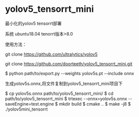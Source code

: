# yolov5_tensorrt_mini
最小化的yolov5 tensorrt部署

系统 ubuntu18.04
tenorrt版本>8.0

使用方法：

git clone https://github.com/ultralytics/yolov5

git clone https://github.com/doorteeth/yolov5_tensorrt_mini.git

$ python path/to/export.py --weights yolov5s.pt --include onnx

生成yolov5s.onnx,将文件复制到yolov5_tensorrt_mini项目下

$ cp yolov5s.onnx path/to/yolov5_tensorrt_mini/
$ cd path/to/yolov5_tensorrt_mini
$ trtexec --onnx=yolov5s.onnx --saveEngine=test.engine
$ mkdir build
$ cmake ..
$ make -j8
$ ./yolov5mini_tensorrt
